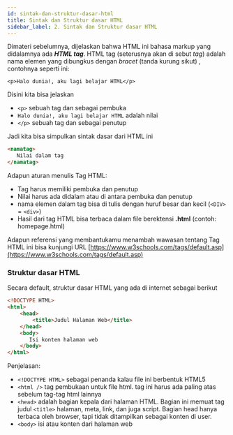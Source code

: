 ```yaml
---
id: sintak-dan-struktur-dasar-html
title: Sintak dan Struktur dasar HTML
sidebar_label: 2. Sintak dan Struktur dasar HTML
---
```


Dimateri sebelumnya, dijelaskan bahwa HTML ini bahasa markup yang didalamnya ada ***HTML tag***. HTML tag (seterusnya akan di sebut *tag*) adalah nama elemen yang dibungkus dengan *bracet* (tanda kurung sikut) , contohnya seperti ini:

    <p>Halo dunia!, aku lagi belajar HTML</p>
Disini kita bisa jelaskan
- `<p>` sebuah tag dan sebagai pembuka
- `Halo dunia!, aku lagi belajar HTML` adalah nilai
- `</p>` sebuah tag dan sebagai penutup

Jadi kita bisa simpulkan sintak dasar dari HTML ini 
```html
<namatag>
   Nilai dalam tag
</namatag>
```

Adapun aturan menulis Tag HTML:
- Tag harus memiliki pembuka dan penutup
- Nilai harus ada didalam atau di antara pembuka dan penutup
- nama elemen dalam tag bisa di tulis dengan huruf besar dan kecil (`<DIV>` = `<div>`)
- Hasil dari tag HTML bisa terbaca dalam file berektensi **.html** (contoh: homepage.html)

Adapun referensi yang membantukamu menambah wawasan tentang Tag HTML ini bisa kunjungi URL [https://www.w3schools.com/tags/default.asp](https://www.w3schools.com/tags/default.asp)

### Struktur dasar HTML
Secara default, struktur dasar HTML yang ada di internet sebagai berikut


```html
<!DOCTYPE HTML>
<html>
	<head>
		<title>Judul Halaman Web</title>
	</head>
	<body>
	   Isi konten halaman web
	</body>
</html>
```

Penjelasan: 
- `<!DOCTYPE HTML>` sebagai penanda kalau file ini berbentuk HTML5
- `<html />` tag pembukaan untuk file html. tag ini harus ada paling atas sebelum tag-tag html lainnya
- `<head>` adalah bagian kepala dari halaman HTML. Bagian ini memuat tag judul `<title>` halaman, meta, link, dan juga script. Bagian head hanya terbaca oleh browser, tapi tidak ditampilkan sebagai konten di user.
- `<body>` isi atau konten dari halaman web
